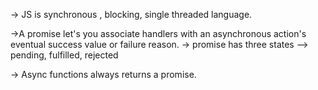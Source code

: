-> JS is synchronous , blocking, single threaded language.

->A promise let's you associate handlers with an asynchronous action's eventual success value or failure reason.
-> promise has three states
--> pending, fulfilled, rejected

-> Async functions always returns a promise.
